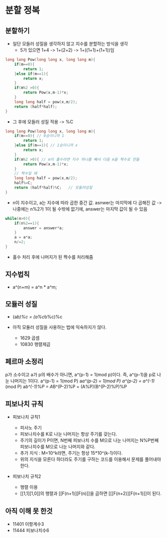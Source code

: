 # 분할 정복

## 분할하기
- 일단 모들러 성질을 생각하지 않고 지수를 분할하는 방식을 생각
    - 5가 있으면 1+4 -> 1+(2+2) -> 1+((1+1)+(1+1))임
``` C++
long long Pow(long long x, long long m){
    if(m==0){
        return 1;
    }else if(m==1){
        return x;
    }
    if(m%2 >0){
        return Pow(x,m-1)*x;
    }
    long long half = pow(x,m/2);
    return (half*half);
}
```
- 그 후에 모들러 성질 적용 -> %C
``` C++
long long Pow(long long x, long long m){
    if(m==0){ // 0승이니까 1
        return 1;
    }else if(m==1){ // 1승이니까 x
        return x;
    }
    if(m%2 >0){ // m이 홀수라면 지수 하나를 빼서 다음 m을 짝수로 만듦
        return Pow(x,m-1)*x;
    }
    // 짝수일 때
    long long half = pow(x,m/2);
    half%=C;
    return (half*half)%C;   // 모둘려성질
}
```
- n이 지수이고, a는 지수에 따라 곱한 중간 값. asnwer는 마지막에 다 곱해진 값 -> 나중에는 n%2가 1이 될 수밖에 없기에, answer는 마지막 값이 될 수 있음
``` C++
while(n>0){
    if(n%2==1){
        answer = answer*a;
    }
    a = a*a;
    n/=2;
}
```
- 홀수 처리 후에 나머지가 된 짝수를 처리해줌

## 지수법칙
- a^(n+m) = a^n * a^m;

## 모듈러 성질
- (a*b)%c = (a%c*b%c)%c


- 아직 모듈러 성질을 사용하는 법에 익숙하지가 않다.
    - 1629 곱셈
    - 10830 행렬제곱

## 페르마 소정리
 p가 소수이고 a가 p의 배수가 아니면, a^(p-1) = 1(mod p)이다.
 즉, a^(p-1)을 p로 나눈 나머지는 1이다.
 a^(p-1) = 1(mod P)
 a*a^(p-2) = 1(mod P)
 a^(p-2) = a^(-1)*(mod P)
 a*b^(-1)%P = A*B^(P-2)%P = (A%P)(B^(P-2)%P)%P 

 ## 피보나치 규칙
- 피보나치 규칙1
    - 피사노 주기
    - 피보나치수를 K로 나눈 나머지는 항상 주기를 갖는다.
    - 주기의 길이가 P이면, N번째 피보나치 수를 M으로 나눈 나머지는 N%P번째 피보나치수를 M으로 나눈 나머지와 같다.
    - 추가 지식 : M=10^k라면, 주기는 항상 15*10^(k-1)이다.
    - 위의 지식을 모른다 하더라도 주기를 구하는 코드를 이용해서 문제를 풀어내야한다.

- 피보나치 규칙2
    - 행렬 이용
    - [[1,1][1,0]]의 행렬과 [[F(n+1)][F(n)]]을 곱하면 [[[F(n+2)][F(n+1)]]이 된다.


## 아직 이해 못 한것
- 11401 이항계수3
- 11444 피보나치수6
